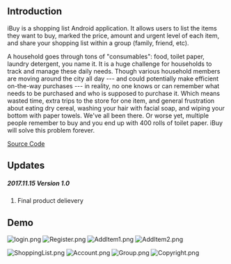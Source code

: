 ## Introduction

iBuy is a shopping list Android application. It allows users to list the items they want to buy, marked the price, amount and urgent level of each item, and share your shopping list within a group (family, friend, etc). 

A household goes through tons of "consumables": food, toilet paper, laundry detergent, you name it. It is a huge challenge for households to track and manage these daily needs. Though various household members are moving around the city all day --- and could potentially make efficient on-the-way purchases --- in reality, no one knows or can remember what needs to be purchased and who is supposed to purchase it. Which means wasted time, extra trips to the store for one item, and general frustration about eating dry cereal, washing your hair with facial soap, and wiping your bottom with paper towels. We've all been there. Or worse yet, multiple people remember to buy and you end up with 400 rolls of toilet paper. iBuy will solve this problem forever.

[Source Code](https://github.com/fssongwei/iBuy)



## Updates

##### 2017.11.15 Version 1.0

1. Final product delievery



## Demo



![login.png](https://i.loli.net/2020/07/21/uaYTs1GRyHbc4hE.png) ![Register.png](https://i.loli.net/2020/07/21/GUT2Vc8MprO9Whf.png) ![AddItem1.png](https://i.loli.net/2020/07/21/61MHuNy4v3BwzLW.png) ![AddItem2.png](https://i.loli.net/2020/07/21/HAIklyimXbUREqg.png) 

![ShoppingList.png](https://i.loli.net/2020/07/21/UsiwOx9NzDBnTER.png) ![Account.png](https://i.loli.net/2020/07/21/sXmIvBleu7pyiOc.png) ![Group.png](https://i.loli.net/2020/07/21/xMPl8D3CGLZWKX5.png) ![Copyright.png](https://i.loli.net/2020/07/21/i52YVR1Nw7B6WQd.png)

